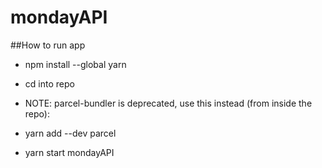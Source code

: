 # mondayAPI

##How to run app
- npm install --global yarn

- cd into repo

- NOTE: parcel-bundler is deprecated, use this instead (from inside the repo):

- yarn add --dev parcel

- yarn start mondayAPI
